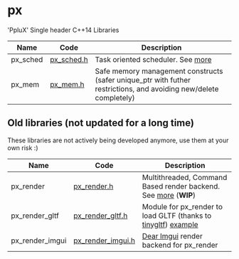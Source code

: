 # px
'PpluX' Single header C++14 Libraries

| Name | Code | Description |
|------|------|-------------|
| px_sched | [px_sched.h](px_sched.h) | Task oriented scheduler. See [more](README_px_sched.md) |
| px_mem | [px_mem.h](px_mem.h) | Safe memory management constructs (safer unique_ptr with futher restrictions, and avoiding new/delete completely)|

## Old libraries (not updated for a long time)

These libraries are not actively being developed anymore, use them at your own risk :)

| Name | Code | Description |
|------|------|-------------|
| px_render | [px_render.h](px_render.h) | Multithreaded, Command Based render backend. See [more](README_px_render.md) (**WIP**)|
| px_render_gltf | [px_render_gltf.h](px_render_gltf.h) | Module for px_render to load GLTF (thanks to [tinygltf](https://github.com/syoyo/tinygltf)) [example](examples/px_render_example_gltf.cpp)|
| px_render_imgui | [px_render_imgui.h](px_render_imgui.h) | [Dear Imgui](https://github.com/ocornut/imgui) render backend for px_render

